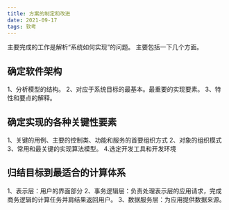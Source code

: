 ```yaml
---
title: 方案的制定和改进
date: 2021-09-17
tags: 软考
---
```


主要完成的工作是解析“系统如何实现”的问题。
主要包括一下几个方面。
## 确定软件架构
1、分析模型的结构。
2、对应于系统目标的最基本。最重要的实现要素。
3、特性和要点的解释。
## 确定实现的各种关键性要素
1、关键的用例、主要的控制类、功能和服务的首要组织方式
2、对象的组织模式
3、常用和最关键的实现算法模型。
4.选定开发工具和开发环境
## 归结目标到最适合的计算体系
1、表示层：用户的界面部分
2、事务逻辑层：负责处理表示层的应用请求，完成商务逻辑的计算任务并肩结果返回用户。
3、数据服务层：为应用提供数据来源。